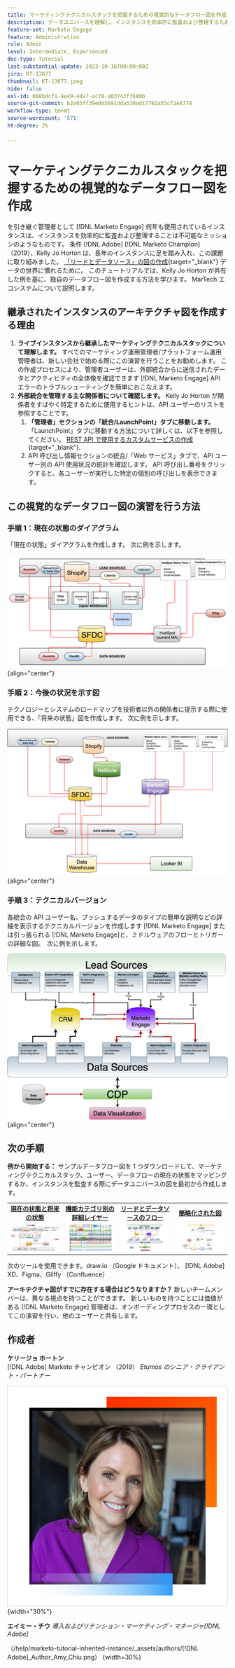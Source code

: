 ```yaml
---
title: マーケティングテクニカルスタックを把握するための視覚的なデータフロー図を作成
description: データユニバースを理解し、インスタンスを効率的に監査および整理するための「リードとデータソース」の図を作成する方法について説明します。
feature-set: Marketo Engage
feature: Administration
role: Admin
level: Intermediate, Experienced
doc-type: Tutorial
last-substantial-update: 2023-10-16T00:00:00Z
jira: KT-13877
thumbnail: KT-13877.jpeg
hide: false
exl-id: 088bdcf1-4e49-44a7-ac78-a03742ff680b
source-git-commit: b2e05ff39e065691dda530ed17762a55cf2e6778
workflow-type: tm+mt
source-wordcount: '571'
ht-degree: 2%

---
```


# マーケティングテクニカルスタックを把握するための視覚的なデータフロー図を作成

を引き継ぐ管理者として [!DNL Marketo Engage] 何年も使用されているインスタンスは、インスタンスを効率的に監査および整理することは不可能なミッションのようなものです。 条件 [!DNL Adobe] [!DNL Marketo Champion] （2019）、Kelly Jo Horton は、長年のインスタンスに足を踏み入れ、この課題に取り組みました。 [「リードとデータソース」の図の作成](https://nation.marketo.com/t5/employee-blogs/understand-your-marketing-technology-and-data-create-this/ba-p/296774){target="_blank"} データの世界に慣れるために。 このチュートリアルでは、Kelly Jo Horton が共有した例を基に、独自のデータフロー図を作成する方法を学びます。 MarTech エコシステムについて説明します。

## 継承されたインスタンスのアーキテクチャ図を作成する理由

1. **ライブインスタンスから継承したマーケティングテクニカルスタックについて理解します。** すべてのマーケティング運用管理者/プラットフォーム運用管理者は、新しい会社で始める際にこの演習を行うことをお勧めします。 この作成プロセスにより、管理者ユーザーは、外部統合からに送信されたデータとアクティビティの全体像を確認できます [!DNL Marketo Engage] API エラーのトラブルシューティングを簡単におこなえます。
2. **外部統合を管理する主な関係者について確認します。** Kelly Jo Horton が関係者をすばやく特定するために使用するヒントは、API ユーザーのリストを参照することです。
   1. **「管理者」セクションの「統合/LaunchPoint」タブに移動します。** 「LaunchPoint」タブに移動する方法について詳しくは、以下を参照してください。 [REST API で使用するカスタムサービスの作成](https://experienceleague.adobe.com/docs/marketo/using/product-docs/administration/additional-integrations/create-a-custom-service-for-use-with-rest-api.html){target="_blank"}.
   2. API 呼び出し情報セクションの統合/「Web サービス」タブで、API ユーザー別の API 使用状況の統計を確認します。 API 呼び出し番号をクリックすると、各ユーザーが実行した特定の個別の呼び出しを表示できます。

## この視覚的なデータフロー図の演習を行う方法

### 手順 1：現在の状態のダイアグラム

「現在の状態」ダイアグラムを作成します。 次に例を示します。

![現在の状態の図](/help/marketo-tutorial-inherited-instance/_assets/data-flow-diagram/Current_State_Lead_Data_Sources_KellyJo_Horton.png){align="center"}


### 手順 2：今後の状況を示す図

テクノロジーとシステムのロードマップを技術者以外の関係者に提示する際に使用できる、「将来の状態」図を作成します。 次に例を示します。

![将来の状態の図](/help/marketo-tutorial-inherited-instance/_assets/data-flow-diagram/Future-State-Lead-Data-Sources-KellyJo-Horton.png){align="center"}

### 手順 3：テクニカルバージョン

各統合の API ユーザー名、プッシュするデータのタイプの簡単な説明などの詳細を表示するテクニカルバージョンを作成します [!DNL Marketo Engage] または引っ張られる [!DNL Marketo Engage]と、ミドルウェアのフローとトリガーの詳細な図。  次に例を示します。

![技術バージョン](/help/marketo-tutorial-inherited-instance/_assets/data-flow-diagram/Lead-Data-Source-Diagram-KellyJo-Horton.png){align="center"}


## 次の手順

**例から開始する：**
サンプルデータフロー図を 1 つダウンロードして、マーケティングテクニカルスタック、ユーザー、データフローの現在の状態をマッピングするか、インスタンスを監査する際にデータユニバースの図を最初から作成します。


<table style="table-layout:fixed">
   <tr>  
      <td style="border: 0;">
      <div style="text-align: center;">
          <a href="./_assets/downloads/Current_Future_State_Lead_Data_Sources.zip">
            <strong>現在の状態と将来の状態</strong>
         </a>
      </div>
      </td>
      <td style="border: 0;">
      <div style="text-align: center;">
         <a href="./_assets/downloads/Detailed_Layers_by_Functional_Category_Stacked_Technologies.zip">
         <strong>機能カテゴリ別の詳細レイヤー </strong>   
         </a>
      </div>
      </td>
      <td style="border: 0;">
         <div style="text-align: center;">
         <a href="./_assets/downloads/Lead_Data_Source.zip">
           <strong>リードとデータソースのフロー </strong>  
         </a>
         </div>
       </td> 
       <td style="border: 0;">
         <div style="text-align: center;">
         <a href="./_assets/downloads/Simple_World_Class_Stage_Stack.zip">
          <strong>簡略化された図</strong>  
         </a>
         </div>
        </td>  
   </tr>
   <tr>
    <td style="border: 0;">
         <div>
          <img alt="現在の状態と将来の状態の図" src="./_assets/Thumbnail_Current-Future State Lead_Data Sources_KellyJo_Horton.png"/>
         </a>
      </div>
      </td>
      <td style="border: 0;">
         <div>
         <a href="./_assets/downloads/Detailed_Layers_by_Functional_Category_Stacked_Technologies.zip">
         <img alt="機能カテゴリ別詳細レイヤー図" src="./_assets/Thumbnail_Detailed_Layers_by_Functional_Category_Stacked_Technologies_KellyJo_Horton.png" />
       </a>
         </div>
      </td>
       <td style="border: 0;">
         <div>
            <a href="./_assets/downloads/Lead_Data_Source.zip">
         <img alt="リードとデータソースのフロー図" src="./_assets/Thumbnail_Lead-Data Source Diagram_KellyJo_Horton.png" />
         </a>
         </div>
      </td>
     <td style="border: 0;">
         <div>
            <a href="./_assets/downloads/Simple_World_Class_Stage_Stack.zip">
             <img alt="簡略化された図" src="./_assets/Thumbnail_Simple_World_Class_Stage_Stack.png" />
         </a>
         </div>
      </td>
</table>

次のツールを使用できます。draw.io （Google ドキュメント）、 [!DNL Adobe] XD、Figma、Gliffy （Confluence）

**アーキテクチャ図がすでに存在する場合はどうなりますか？** 新しいチームメンバーは、異なる視点を持つことができます。 新しいものを持つことには価値がある [!DNL Marketo Engage] 管理者は、オンボーディングプロセスの一環としてこの演習を行い、他のユーザーと共有します。

## 作成者

**ケリージョ ホートン**\
[!DNL Adobe] Marketo チャンピオン （2019）
*Etumos のシニア・クライアント・パートナー*

![ケリージョ ホートン](/help/marketo-tutorial-inherited-instance/_assets/authors/Customer_Author_Kelly_Jo_Horton.png){width="30%"}

**エイミー・チウ**
*導入およびリテンション・マーケティング・マネージャ[!DNL Adobe]*

（/help/marketo-tutorial-inherited-instance/_assets/authors/[!DNL Adobe]_Author_Amy_Chiu.png） {width=30%}
